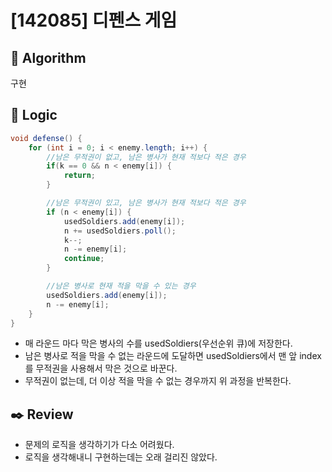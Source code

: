 # [142085] 디펜스 게임

## :pushpin: **Algorithm**

구현

## :round_pushpin: **Logic**

```java
void defense() {
    for (int i = 0; i < enemy.length; i++) {
        //남은 무적권이 없고, 남은 병사가 현재 적보다 적은 경우
        if(k == 0 && n < enemy[i]) {
            return;
        }

        //남은 무적권이 있고, 남은 병사가 현재 적보다 적은 경우
        if (n < enemy[i]) {
            usedSoldiers.add(enemy[i]);
            n += usedSoldiers.poll();
            k--;
            n -= enemy[i];
            continue;
        }

        //남은 병사로 현재 적을 막을 수 있는 경우
        usedSoldiers.add(enemy[i]);
        n -= enemy[i];
    }
}
```

- 매 라운드 마다 막은 병사의 수를 usedSoldiers(우선순위 큐)에 저장한다.
- 남은 병사로 적을 막을 수 없는 라운드에 도달하면 usedSoldiers에서 맨 앞 index를 무적권을 사용해서 막은 것으로 바꾼다.
- 무적권이 없는데, 더 이상 적을 막을 수 없는 경우까지 위 과정을 반복한다.

## :black_nib: **Review**

- 문제의 로직을 생각하기가 다소 어려웠다.
- 로직을 생각해내니 구현하는데는 오래 걸리진 않았다.
